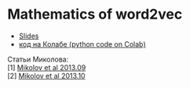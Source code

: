 # Mathematics of word2vec

* [Slides](w2v_VTECH_2021_11_17.pdf)
* [код на Колабе (python code on Colab)](w2v_VTECH_2021_11_15.ipynb)

Статьи Миколова:<br>
 [1] [Mikolov et al 2013.09](https://arxiv.org/pdf/1301.3781.pdf)<br>
 [2] [Mikolov et al 2013.10](https://arxiv.org/pdf/1310.4546.pdf)
